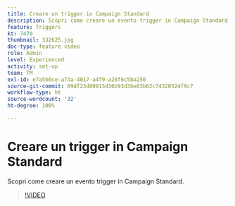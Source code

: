 ```yaml
---
title: Creare un trigger in Campaign Standard
description: Scopri come creare un evento trigger in Campaign Standard.
feature: Triggers
kt: 7470
thumbnail: 332625.jpg
doc-type: feature video
role: Admin
level: Experienced
activity: set-up
team: TM
exl-id: e7a5b0ce-a73a-4017-a4f9-a28f6c5ba250
source-git-commit: 89df23d00913d36b93d3be03b62c74320524f9c7
workflow-type: ht
source-wordcount: '32'
ht-degree: 100%

---
```


# Creare un trigger in Campaign Standard

Scopri come creare un evento trigger in Campaign Standard.

>[!VIDEO](https://video.tv.adobe.com/v/332625?quality=12&learn=on)
